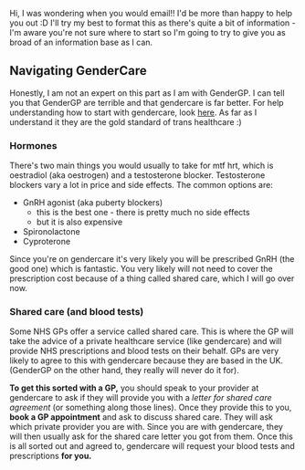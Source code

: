 Hi, I was wondering when you would email!! I'd be more than happy to help you out :D I'll try my best to format this as there's quite a bit of information - I'm aware you're not sure where to start so I'm going to try to give you as broad of an information base as I can.
## Navigating GenderCare
Honestly, I am not an expert on this part as I am with GenderGP. I can tell you that GenderGP are terrible and that gendercare is far better.
For help understanding how to start with gendercare, look [here](https://gendercare.co.uk/how-to-use-gendercare.shtml).
As far as I understand it they are the gold standard of trans healthcare :)
### Hormones
There's two main things you would usually to take for mtf hrt, which is oestradiol (aka oestrogen) and a testosterone blocker. Testosterone blockers vary a lot in price and side effects. The common options are:

- GnRH agonist (aka puberty blockers)
	- this is the best one - there is pretty much no side effects
	- but it is also expensive
- Spironolactone
- Cyproterone

Since you're on gendercare it's very likely you will be prescribed GnRH (the good one) which is fantastic. You very likely will not need to cover the prescription cost because of a thing called shared care, which I will go over now.

### Shared care (and blood tests)
Some NHS GPs offer a service called shared care. This is where the GP will take the advice of a private healthcare service (like gendercare) and will provide NHS prescriptions and blood tests on their behalf.
GPs are very likely to agree to this with gendercare because they are based in the UK. (GenderGP on the other hand, they really will never do it for).

**To get this sorted with a GP,** you should speak to your provider at gendercare to ask if they will provide you with a *letter for shared care agreement* (or something along those lines). Once they provide this to you, **book a GP appointment** and ask to discuss shared care. They will ask which private provider you are with. Since you are with gendercare, they will then usually ask for the shared care letter you got from them. Once this is all sorted out and agreed to, gendercare will request your blood tests and prescriptions **for you.**



